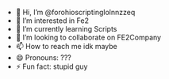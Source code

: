 - 👋 Hi, I’m @forohioscriptinglolnnzzeq
- 👀 I’m interested in Fe2
- 🌱 I’m currently learning Scripts
- 💞️ I’m looking to collaborate on FE2Company
- 📫 How to reach me idk maybe
- 😄 Pronouns: ???
- ⚡ Fun fact: stupid guy

<!---
forohioscriptinglolnnzzeq/forohioscriptinglolnnzzeq is a ✨ special ✨ repository because its `README.md` (this file) appears on your GitHub profile.
You can click the Preview link to take a look at your changes.
--->
